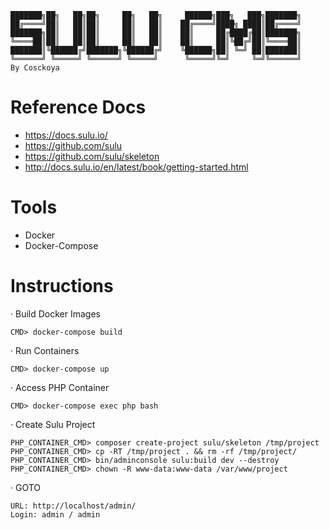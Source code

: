 ```
███████╗██╗   ██╗██╗     ██╗   ██╗     ██████╗███╗   ███╗███████╗
██╔════╝██║   ██║██║     ██║   ██║    ██╔════╝████╗ ████║██╔════╝
███████╗██║   ██║██║     ██║   ██║    ██║     ██╔████╔██║███████╗
╚════██║██║   ██║██║     ██║   ██║    ██║     ██║╚██╔╝██║╚════██║
███████║╚██████╔╝███████╗╚██████╔╝    ╚██████╗██║ ╚═╝ ██║███████║
╚══════╝ ╚═════╝ ╚══════╝ ╚═════╝      ╚═════╝╚═╝     ╚═╝╚══════╝
By Cosckoya
```
# Reference Docs
- https://docs.sulu.io/
- https://github.com/sulu
- https://github.com/sulu/skeleton
- http://docs.sulu.io/en/latest/book/getting-started.html

# Tools
- Docker
- Docker-Compose

# Instructions
· Build Docker Images

``` shell
CMD> docker-compose build
```
· Run Containers
``` shell
CMD> docker-compose up
```
· Access PHP Container
``` shell
CMD> docker-compose exec php bash
```
· Create Sulu Project
``` shell
PHP_CONTAINER_CMD> composer create-project sulu/skeleton /tmp/project
PHP_CONTAINER_CMD> cp -RT /tmp/project . && rm -rf /tmp/project/
PHP_CONTAINER_CMD> bin/adminconsole sulu:build dev --destroy
PHP_CONTAINER_CMD> chown -R www-data:www-data /var/www/project
```
· GOTO
```
URL: http://localhost/admin/
Login: admin / admin
```